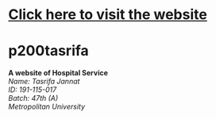 # <a href="file:///C:/Users/Asus/Desktop/test/p200tasrifa/index.html">Click here to visit the website</a>
# p200tasrifa
<b>A website of Hospital Service</b> <br>
<i>Name: Tasrifa Jannat <br>
ID: 191-115-017 <br>
Batch: 47th (A) <br>
Metropolitan University<i> <br>
